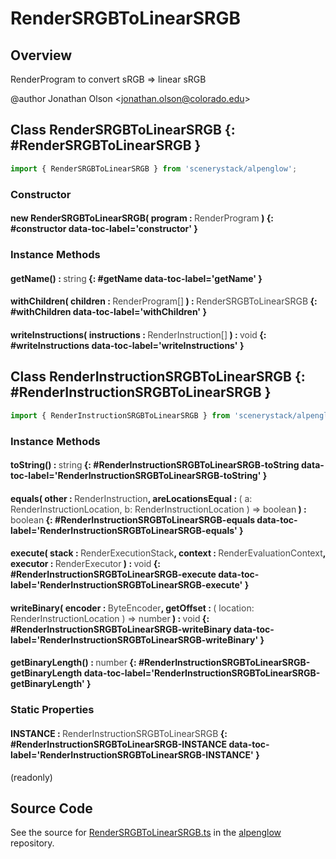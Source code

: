 # RenderSRGBToLinearSRGB

## Overview

RenderProgram to convert sRGB =&gt; linear sRGB

@author Jonathan Olson &lt;jonathan.olson@colorado.edu&gt;

## Class RenderSRGBToLinearSRGB {: #RenderSRGBToLinearSRGB }


```js
import { RenderSRGBToLinearSRGB } from 'scenerystack/alpenglow';
```
### Constructor

#### new RenderSRGBToLinearSRGB( program : <span style="font-weight: 400; opacity: 80%;">RenderProgram</span> ) {: #constructor data-toc-label='constructor' }

### Instance Methods

#### getName() : <span style="font-weight: 400; opacity: 80%;">string</span> {: #getName data-toc-label='getName' }

#### withChildren( children : <span style="font-weight: 400; opacity: 80%;">RenderProgram[]</span> ) : <span style="font-weight: 400; opacity: 80%;">RenderSRGBToLinearSRGB</span> {: #withChildren data-toc-label='withChildren' }

#### writeInstructions( instructions : <span style="font-weight: 400; opacity: 80%;">RenderInstruction[]</span> ) : <span style="font-weight: 400; opacity: 80%;">void</span> {: #writeInstructions data-toc-label='writeInstructions' }



## Class RenderInstructionSRGBToLinearSRGB {: #RenderInstructionSRGBToLinearSRGB }


```js
import { RenderInstructionSRGBToLinearSRGB } from 'scenerystack/alpenglow';
```
### Instance Methods

#### toString() : <span style="font-weight: 400; opacity: 80%;">string</span> {: #RenderInstructionSRGBToLinearSRGB-toString data-toc-label='RenderInstructionSRGBToLinearSRGB-toString' }

#### equals( other : <span style="font-weight: 400; opacity: 80%;">RenderInstruction</span>, areLocationsEqual : <span style="font-weight: 400; opacity: 80%;">( a: RenderInstructionLocation, b: RenderInstructionLocation ) =&gt; boolean</span> ) : <span style="font-weight: 400; opacity: 80%;">boolean</span> {: #RenderInstructionSRGBToLinearSRGB-equals data-toc-label='RenderInstructionSRGBToLinearSRGB-equals' }

#### execute( stack : <span style="font-weight: 400; opacity: 80%;">RenderExecutionStack</span>, context : <span style="font-weight: 400; opacity: 80%;">RenderEvaluationContext</span>, executor : <span style="font-weight: 400; opacity: 80%;">RenderExecutor</span> ) : <span style="font-weight: 400; opacity: 80%;">void</span> {: #RenderInstructionSRGBToLinearSRGB-execute data-toc-label='RenderInstructionSRGBToLinearSRGB-execute' }

#### writeBinary( encoder : <span style="font-weight: 400; opacity: 80%;">ByteEncoder</span>, getOffset : <span style="font-weight: 400; opacity: 80%;">( location: RenderInstructionLocation ) =&gt; number</span> ) : <span style="font-weight: 400; opacity: 80%;">void</span> {: #RenderInstructionSRGBToLinearSRGB-writeBinary data-toc-label='RenderInstructionSRGBToLinearSRGB-writeBinary' }

#### getBinaryLength() : <span style="font-weight: 400; opacity: 80%;">number</span> {: #RenderInstructionSRGBToLinearSRGB-getBinaryLength data-toc-label='RenderInstructionSRGBToLinearSRGB-getBinaryLength' }

### Static Properties

#### INSTANCE : <span style="font-weight: 400; opacity: 80%;">RenderInstructionSRGBToLinearSRGB</span> {: #RenderInstructionSRGBToLinearSRGB-INSTANCE data-toc-label='RenderInstructionSRGBToLinearSRGB-INSTANCE' }

(readonly)



## Source Code

See the source for [RenderSRGBToLinearSRGB.ts](https://github.com/phetsims/alpenglow/blob/main/js/render-program/RenderSRGBToLinearSRGB.ts) in the [alpenglow](https://github.com/phetsims/alpenglow) repository.
